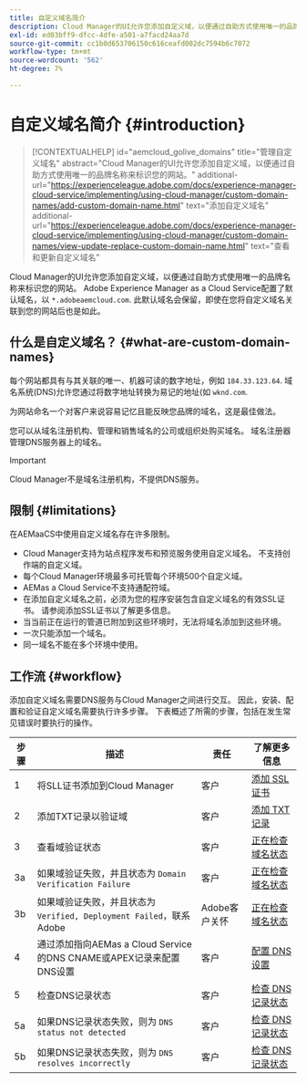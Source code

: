 ```yaml
---
title: 自定义域名简介
description: Cloud Manager的UI允许您添加自定义域，以便通过自助方式使用唯一的品牌名称来标识您的网站。
exl-id: ed03bff9-dfcc-4dfe-a501-a7facd24aa7d
source-git-commit: cc1b0d653706150c616ceafd002dc7594b6c7072
workflow-type: tm+mt
source-wordcount: '562'
ht-degree: 7%

---
```



# 自定义域名简介 {#introduction}

>[!CONTEXTUALHELP]
>id="aemcloud_golive_domains"
>title="管理自定义域名"
>abstract="Cloud Manager的UI允许您添加自定义域，以便通过自助方式使用唯一的品牌名称来标识您的网站。"
>additional-url="https://experienceleague.adobe.com/docs/experience-manager-cloud-service/implementing/using-cloud-manager/custom-domain-names/add-custom-domain-name.html" text="添加自定义域名"
>additional-url="https://experienceleague.adobe.com/docs/experience-manager-cloud-service/implementing/using-cloud-manager/custom-domain-names/view-update-replace-custom-domain-name.html" text="查看和更新自定义域名"

Cloud Manager的UI允许您添加自定义域，以便通过自助方式使用唯一的品牌名称来标识您的网站。 Adobe Experience Manager as a Cloud Service配置了默认域名，以 `*.adobeaemcloud.com`. 此默认域名会保留，即使在您将自定义域名关联到您的网站后也是如此。

## 什么是自定义域名？ {#what-are-custom-domain-names}

每个网站都具有与其关联的唯一、机器可读的数字地址，例如 `184.33.123.64`. 域名系统(DNS)允许您通过将数字地址转换为易记的地址(如 `wknd.com`.

为网站命名一个对客户来说容易记忆且能反映您品牌的域名，这是最佳做法。

您可以从域名注册机构、管理和销售域名的公司或组织处购买域名。 域名注册器管理DNS服务器上的域名。

>[!IMPORTANT]
>
>Cloud Manager不是域名注册机构，不提供DNS服务。

## 限制 {#limitations}

在AEMaaCS中使用自定义域名存在许多限制。

* Cloud Manager支持为站点程序发布和预览服务使用自定义域名。 不支持创作端的自定义域。
* 每个Cloud Manager环境最多可托管每个环境500个自定义域。
* AEMas a Cloud Service不支持通配符域。
* 在添加自定义域名之前，必须为您的程序安装包含自定义域名的有效SSL证书。 请参阅添加SSL证书以了解更多信息。
* 当当前正在运行的管道已附加到这些环境时，无法将域名添加到这些环境。
* 一次只能添加一个域名。
* 同一域名不能在多个环境中使用。

## 工作流 {#workflow}

添加自定义域名需要DNS服务与Cloud Manager之间进行交互。 因此，安装、配置和验证自定义域名需要执行许多步骤。 下表概述了所需的步骤，包括在发生常见错误时要执行的操作。

| 步骤 | 描述 | 责任 | 了解更多信息 |
|--- |--- |--- |---|
| 1 | 将SLL证书添加到Cloud Manager | 客户 | [添加 SSL 证书](/help/implementing/cloud-manager/managing-ssl-certifications/add-ssl-certificate.md) |
| 2 | 添加TXT记录以验证域 | 客户 | [添加 TXT 记录](/help/implementing/cloud-manager/custom-domain-names/add-text-record.md) |
| 3 | 查看域验证状态 | 客户 | [正在检查域名状态](/help/implementing/cloud-manager/custom-domain-names/check-domain-name-status.md) |
| 3a | 如果域验证失败，并且状态为 `Domain Verification Failure` | 客户 | [正在检查域名状态](/help/implementing/cloud-manager/custom-domain-names/check-domain-name-status.md) |
| 3b | 如果域验证失败，并且状态为 `Verified, Deployment Failed`，联系Adobe | Adobe客户关怀 | [正在检查域名状态](/help/implementing/cloud-manager/custom-domain-names/check-domain-name-status.md) |
| 4 | 通过添加指向AEMas a Cloud Service的DNS CNAME或APEX记录来配置DNS设置 | 客户 | [配置 DNS 设置](/help/implementing/cloud-manager/custom-domain-names/configure-dns-settings.md) |
| 5 | 检查DNS记录状态 | 客户 | [检查 DNS 记录状态](/help/implementing/cloud-manager/custom-domain-names/check-dns-record-status.md) |
| 5a | 如果DNS记录状态失败，则为 `DNS status not detected` | 客户 | [检查 DNS 记录状态](/help/implementing/cloud-manager/custom-domain-names/check-dns-record-status.md) |
| 5b | 如果DNS记录状态失败，则为 `DNS resolves incorrectly` | 客户 | [检查 DNS 记录状态](/help/implementing/cloud-manager/custom-domain-names/check-dns-record-status.md) |
